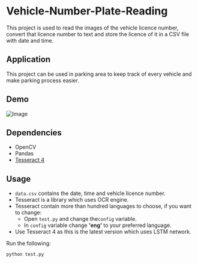 # Vehicle-Number-Plate-Reading
This project is used to read the images of the vehicle licence number, convert that licence number to text and store the licence of it in a CSV file with date and time.

## Application
This project can be used in parking area to keep track of every vehicle and make parking process easier. 

## Demo
![Image](https://github.com/vjgpt/Vehicle-Number-Plate-Reading/blob/c06ff5289654afb5360c4d97ef66c448e43e4b5e/output.png)

## Dependencies
- OpenCV
- Pandas
- [Tesseract 4](https://github.com/tesseract-ocr/tesseract/wiki)

## Usage

- `data.csv` contains the date, time and vehicle licence number.
- Tesseract is a library which uses OCR engine.
- Tesseract contain more than hundred languages to choose, if you want to change:
  - Open `test.py` and change the`config` variable.
  - In `config` variable change **'eng'** to your preferred language.
- Use Tesseract 4 as this is the latest version which uses LSTM network.


Run the following:

    python test.py
    
 

